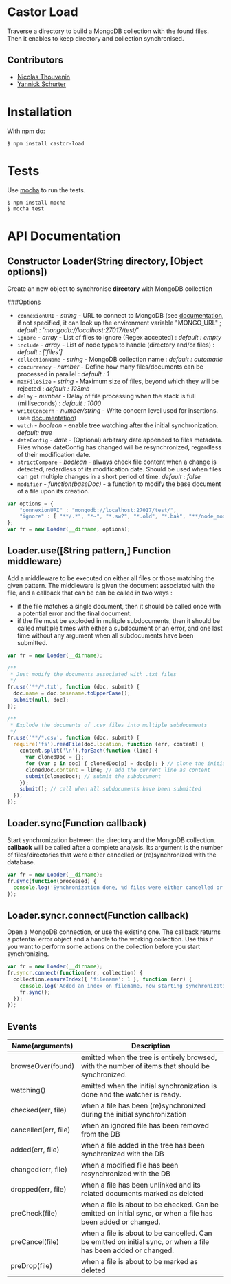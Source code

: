 # Castor Load

Traverse a directory to build a MongoDB collection with the found files. Then it enables to keep directory and collection synchronised.

## Contributors

  * [Nicolas Thouvenin](https://github.com/touv)
  * [Yannick Schurter](https://github.com/nojhamster)

# Installation

With [npm](http://npmjs.org) do:

    $ npm install castor-load


# Tests

Use [mocha](https://github.com/visionmedia/mocha) to run the tests.

    $ npm install mocha
    $ mocha test

# API Documentation

## Constructor Loader(String directory, [Object options])
Create an new object to synchronise **directory** with MongoDB collection

###Options

* `connexionURI` - *string* - URL to connect to MongoDB (see [documentation](http://docs.mongodb.org/manual/reference/connection-string/), if not specified, it can look up the environment variable "MONGO_URL" ; *default : 'mongodb://localhost:27017/test/'*
* `ignore` - *array* - List of files to ignore (Regex accepted) : *default : empty*
* `include` - *array* - List of node types to handle (directory and/or files) : *default : ['files']*
* `collectionName` - *string* - MongoDB collection name : *default : automatic*
* `concurrency` - *number* - Define how many files/documents can be processed in parallel : *default : 1*
* `maxFileSize` - *string* - Maximum size of files, beyond which they will be rejected : *default : 128mb*
* `delay` - *number* - Delay of file processing when the stack is full (milliseconds) : *default : 1000*
* `writeConcern` - *number/string* - Write concern level used for insertions. (see [documentation](http://docs.mongodb.org/manual/reference/write-concern/))
* `watch` - *boolean* - enable tree watching after the initial synchronization. *default: true*
* `dateConfig` - *date* - (Optional) arbitrary date appended to files metadata. Files whose dateConfig has changed will be resynchronized, regardless of their modification date.
* `strictCompare` - *boolean* - always check file content when a change is detected, redardless of its modification date. Should be used when files can get multiple changes in a short period of time. *default : false*
* `modifier` - *function(baseDoc)* - a function to modify the base document of a file upon its creation.

```javascript
var options = {
	"connexionURI" : "mongodb://localhost:27017/test/",
	"ignore" : [ "**/.*", "*~", "*.sw?", "*.old", "*.bak", "**/node_modules"]
};
var fr = new Loader(__dirname, options);

```


## Loader.use([String pattern,] Function middleware)
Add a middleware to be executed on either all files or those matching the given pattern. The middleware is given the document associated with the file, and a callback that can be can be called in two ways :
- if the file matches a single document, then it should be called once with a potential error and the final document.
- if the file must be exploded in mulitple subdocuments, then it should be called multiple times with either a subdocument or an error, and one last time without any argument when all subdocuments have been submitted.


```javascript
var fr = new Loader(__dirname);

/**
 * Just modify the documents associated with .txt files
 */
fr.use('**/*.txt', function (doc, submit) {
  doc.name = doc.basename.toUpperCase();
  submit(null, doc);
});

/**
 * Explode the documents of .csv files into multiple subdocuments
 */
fr.use('**/*.csv', function (doc, submit) {
  require('fs').readFile(doc.location, function (err, content) {
    content.split('\n').forEach(function (line) {
      var clonedDoc = {};
      for (var p in doc) { clonedDoc[p] = doc[p]; } // clone the initial document
      clonedDoc.content = line; // add the current line as content
      submit(clonedDoc); // submit the subdocument
    });
    submit(); // call when all subdocuments have been submitted
  });
});
```

## Loader.sync(Function callback)
Start synchronization between the directory and the MongoDB collection.
**callback** will be called after a complete analysis. Its argument is the number of files/directories that were either cancelled or (re)synchronized with the database.

```javascript
var fr = new Loader(__dirname);
fr.sync(function(processed) {
  console.log('Synchronization done, %d files were either cancelled or checked', %d);
});
```

## Loader.syncr.connect(Function callback)
Open a MongoDB connection, or use the existing one. The callback returns a potential error object and a handle to the working collection. Use this if you want to perform some actions on the collection before you start synchronizing.

```javascript
var fr = new Loader(__dirname);
fr.syncr.connect(function(err, collection) {
  collection.ensureIndex({ 'filename': 1 }, function (err) {
    console.log('Added an index on filename, now starting synchronization');
    fr.sync();
  });
});
```

## Events

<table>
  <thead>
    <tr>
      <th>Name(arguments)</th>
      <th>Description</th>
    </tr>
  </thead>
  <tr>
    <td>browseOver(found)</td>
    <td>emitted when the tree is entirely browsed, with the number of items that should be synchronized.</td>
  </tr>
  <tr>
    <td>watching()</td>
    <td>emitted when the initial synchronization is done and the watcher is ready.</td>
  </tr>
  <tr>
    <td>checked(err, file)</td>
    <td>when a file has been (re)synchronized during the initial synchronization</td>
  </tr>
  <tr>
    <td>cancelled(err, file)</td>
    <td>when an ignored file has been removed from the DB</td>
  </tr>
  <tr>
    <td>added(err, file)</td>
    <td>when a file added in the tree has been synchronized with the DB</td>
  </tr>
  <tr>
    <td>changed(err, file)</td>
    <td>when a modified file has been resynchronized with the DB</td>
  </tr>
  <tr>
    <td>dropped(err, file)</td>
    <td>when a file has been unlinked and its related documents marked as deleted</td>
  </tr>
  <tr>
    <td>preCheck(file)</td>
    <td>when a file is about to be checked. Can be emitted on initial sync, or when a file has been added or changed.</td>
  </tr>
  <tr>
    <td>preCancel(file)</td>
    <td>when a file is about to be cancelled. Can be emitted on initial sync, or when a file has been added or changed.</td>
  </tr>
  <tr>
    <td>preDrop(file)</td>
    <td>when a file is about to be marked as deleted</td>
  </tr>
</table>
